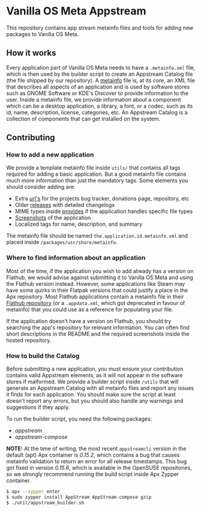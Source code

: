 # Vanilla OS Meta Appstream

This repository contains app stream metainfo files and tools for adding new packages to Vanilla OS Meta.

## How it works

Every application part of Vanilla OS Meta needs to have a `.metainfo.xml` file, which is then used by
the builder script to create an Appstream Catalog file (the file shipped by our repository).
A [metainfo](https://www.freedesktop.org/software/appstream/docs/chap-Metadata.html#sect-Metadata-GenericComponent) file is, at its core, an XML file that describes all aspects of an application and is used by
software stores such as GNOME Software or KDE's Discover to provide information to the user.
Inside a metainfo file, we provide information about a component which can be a desktop application, a library, a font, or a codec, such as its id, name, description, license, categories, etc.
An Appstream Catalog is a collection of components that can get installed on the system.

## Contributing

### How to add a new application

We provide a template metainfo file inside `utils/` that contains all tags required for adding a
basic application. But a good metainfo file contains much more information than just the
mandatory tags. Some elements you should consider adding are:
- Extra [url's](https://www.freedesktop.org/software/appstream/docs/chap-Metadata.html#tag-url) for the projects bug tracker, donations page, repository, etc
- Older [releases](https://www.freedesktop.org/software/appstream/docs/chap-Metadata.html#tag-releases) with detailed changelogs
- MIME types inside [provides](https://www.freedesktop.org/software/appstream/docs/chap-Metadata.html#tag-provides) if the application handles specific file types
- [Screenshots](https://www.freedesktop.org/software/appstream/docs/chap-Metadata.html#tag-screenshots) of the application
- Localized tags for name, description, and summary

The metainfo file should be named `the.application.id.metainfo.xml` and placed inside
`/packages/usr/share/metainfo`.

### Where to find information about an application

Most of the time, if the application you wish to add already has a version on Flathub, we would
advise against submitting it to Vanilla OS Meta and using the Flathub version instead.
However, some applications like Steam may have some quirks in their Flatpak versions that could
justify a place in the Apx repository.
Most Flathub applications contain a metainfo file in their [Flathub repository](https://github.com/flathub/)
(or a `.appdata.xml`, which got deprecated in favour of metainfo) that you could use as a reference
for populating your file.

If the application doesn't have a version on Flathub, you should try searching the app's repository
for relevant information. You can often find short descriptions in the README and the required screenshots inside the hosted repository.

### How to build the Catalog

Before submitting a new application, you must ensure your contribution contains valid Appstream
elements, as it will not appear in the software stores if malformed.
We provide a builder script inside `/utils` that will generate an Appstream Catalog with all
metainfo files and report any issues it finds for each application.
You should make sure the script at least doesn't report any errors, but you should also handle any
warnings and suggestions if they apply.

To run the builder script, you need the following packages:
- *appstream*
- *appstream-compose*

**NOTE:** At the time of writing, the most recent `appstreamcli` version in the default (apt)
Apx container is *0.15.2*, which contains a bug that causes metainfo validation to return an error
for all release timestamps.
This bug got fixed in version *0.15.6*, which is available in the OpenSUSE repositories, so we
strongly recommend running the build script inside Apx Zypper container.

```sh
$ apx --zypper enter
$ sudo zypper install AppStream AppStream-compose gzip
$ ./util/appstream_builder.sh
```
